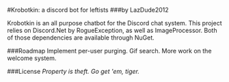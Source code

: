 #Krobotkin: a discord bot for leftists
###by LazDude2012

Krobotkin is an all purpose chatbot for the Discord chat system. This project relies on Discord.Net by RogueException,
as well as ImageProcessor. Both of those dependencies are available through NuGet.

###Roadmap
Implement per-user purging.
Gif search.
More work on the welcome system.

###License
_Property is theft. Go get 'em, tiger._
